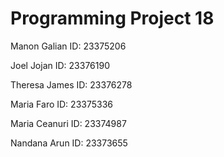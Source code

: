 # Programming Project 18
Manon Galian        ID: 23375206

Joel Jojan          ID: 23376190

Theresa James       ID: 23376278

Maria Faro          ID: 23375336

Maria Ceanuri       ID: 23374987

Nandana Arun        ID: 23373655

